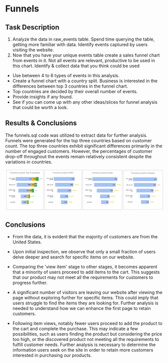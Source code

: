# Funnels 

## Task Description

1. Analyze the data in raw_events table. Spend time querying the table, getting more familiar with data. Identify events captured by users visiting the website.
2. Now that you have your unique events table create a sales funnel chart from events in it. Not all events are relevant, productive to be used in this chart. Identify & collect data that you think could be used

* Use between 4 to 6 types of events in this analysis.
* Create a funnel chart with a country split. Business is interested in the differences between top 3 countries in the funnel chart.
* Top countries are decided by their overall number of events.
* Provide insights if any found.
* See if you can come up with any other ideas/slices for funnel analysis that could be worth a look.

## Results & Conclusions 

The funnels.sql code was utilized to extract data for further analysis. Funnels were generated for the top three countries based on customer count. The top three countries exhibit significant differences primarily in the number of engaged customers. However, the percentages of customer drop-off throughout the events remain relatively consistent despite the variations in countries. 

<img width="1594" alt="Funnels Charts" src="https://github.com/densen1978/Studies-Data-Projects/blob/main/Main%20Analysis%20Types/Funnels/Funnels%20Charts.png">

## Conclusions

- From the data, it is evident that the majority of customers are from the United States.

- Upon initial inspection, we observe that only a small fraction of users delve deeper and search for specific items on our website.

- Comparing the 'view item' stage to other stages, it becomes apparent that a minority of users proceed to add items to the cart. This suggests that our product may not meet all the requirements for customers to progress further.

- A significant number of visitors are leaving our website after viewing the page without exploring further for specific items. This could imply that users struggle to find the items they are looking for. Further analysis is needed to understand how we can enhance the first page to retain customers.

- Following item views, notably fewer users proceed to add the product to the cart and complete the purchase. This may indicate a few possibilities, such as users finding the product but considering the price too high, or the discovered product not meeting all the requirements to fulfill customer needs. Further analysis is necessary to determine the information users seek on the site in order to retain more customers interested in purchasing our products.






